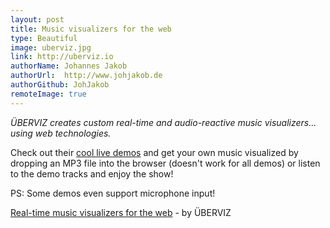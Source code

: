 ```yaml
---
layout: post
title: Music visualizers for the web
type: Beautiful
image: uberviz.jpg
link: http://uberviz.io
authorName: Johannes Jakob
authorUrl:  http://www.johjakob.de
authorGithub: JohJakob
remoteImage: true
---
```


_ÜBERVIZ creates custom real-time and audio-reactive music visualizers... using web technologies._

Check out their [cool live demos](http://uberviz.io) and get your own music visualized by dropping an MP3 file into the browser (doesn't work for all demos) or listen to the demo tracks and enjoy the show!

PS: Some demos even support microphone input!

[Real-time music visualizers for the web](http://uberviz.io) - by ÜBERVIZ
